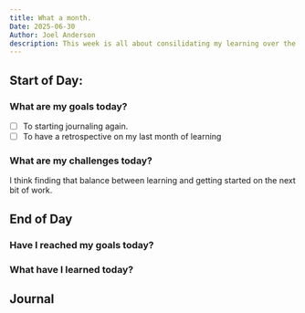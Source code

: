 ```yaml
---
title: What a month.
Date: 2025-06-30
Author: Joel Anderson
description: This week is all about consilidating my learning over the last month.
---
```


## Start of Day:

### What are my goals today?
- [ ] To starting journaling again.
- [ ] To have a retrospective on my last month of learning

### What are my challenges today?
I think finding that balance between learning and getting started on the next bit of work.

## End of Day

### Have I reached my goals today?

### What have I learned today?

## Journal

